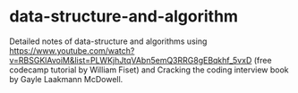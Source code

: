 # data-structure-and-algorithm

Detailed notes of data-structure and algorithms using https://www.youtube.com/watch?v=RBSGKlAvoiM&list=PLWKjhJtqVAbn5emQ3RRG8gEBqkhf_5vxD (free codecamp tutorial by William Fiset) and Cracking the coding interview book by Gayle Laakmann McDowell.

